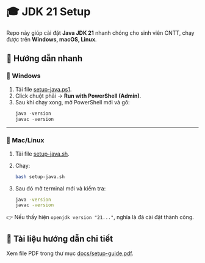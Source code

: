 # 🎓 JDK 21 Setup

Repo này giúp cài đặt **Java JDK 21** nhanh chóng cho sinh viên CNTT, chạy được trên **Windows, macOS, Linux**.

## 📌 Hướng dẫn nhanh

### 🔹 Windows
1. Tải file [setup-java.ps1](./setup-java.ps1).
2. Click chuột phải → **Run with PowerShell (Admin)**.
3. Sau khi chạy xong, mở PowerShell mới và gõ:
   ```powershell
   java -version
   javac -version
   ```

---

### 🔹 Mac/Linux

1. Tải file [setup-java.sh](./setup-java.sh).
2. Chạy:

   ```bash
   bash setup-java.sh
   ```
3. Sau đó mở terminal mới và kiểm tra:

   ```bash
   java -version
   javac -version
   ```

👉 Nếu thấy hiện `openjdk version "21..."`, nghĩa là đã cài đặt thành công.

## 📖 Tài liệu hướng dẫn chi tiết

Xem file PDF trong thư mục [docs/setup-guide.pdf](./docs/setup-guide.pdf).
